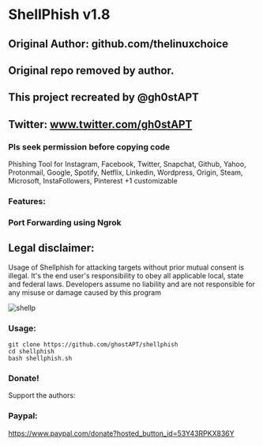 # ShellPhish v1.8
## Original Author: github.com/thelinuxchoice
## Original repo removed by author.
## This project recreated by @gh0stAPT
## Twitter: www.twitter.com/gh0stAPT
### Pls seek permission before copying code


Phishing Tool for Instagram, Facebook, Twitter, Snapchat, Github, Yahoo, Protonmail, Google, Spotify, Netflix, Linkedin, Wordpress, Origin, Steam, Microsoft, InstaFollowers, Pinterest +1 customizable

### Features:
### Port Forwarding using Ngrok

## Legal disclaimer:

Usage of Shellphish for attacking targets without prior mutual consent is illegal. It's the end user's responsibility to obey all applicable local, state and federal laws. Developers assume no liability and are not responsible for any misuse or damage caused by this program 

![shellp](https://user-images.githubusercontent.com/34893261/43082609-d6273f58-8e6a-11e8-97f3-df56e03ad83d.png)

### Usage:
```
git clone https://github.com/ghostAPT/shellphish
cd shellphish
bash shellphish.sh
```

### Donate!
Support the authors:
### Paypal:
https://www.paypal.com/donate?hosted_button_id=53Y43RPKX836Y
